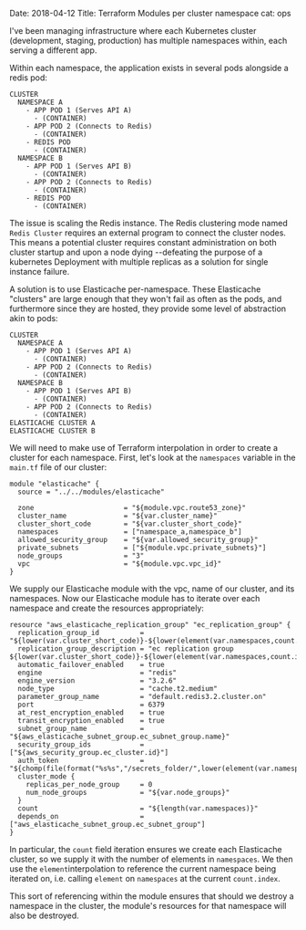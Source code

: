 Date: 2018-04-12
Title: Terraform Modules per cluster namespace
cat: ops

I've been managing infrastructure where each Kubernetes cluster (development, staging, production) has multiple namespaces within, each serving a different app.

Within each namespace, the application exists in several pods alongside a redis pod:

```
CLUSTER
  NAMESPACE A
    - APP POD 1 (Serves API A)
      - (CONTAINER)
    - APP POD 2 (Connects to Redis)
      - (CONTAINER)
    - REDIS POD
      - (CONTAINER)
  NAMESPACE B
    - APP POD 1 (Serves API B)
      - (CONTAINER)
    - APP POD 2 (Connects to Redis)
      - (CONTAINER)
    - REDIS POD
      - (CONTAINER)
```

The issue is scaling the Redis instance. The Redis clustering mode named `Redis Cluster` requires an external
program to connect the cluster nodes. This means a potential cluster requires constant administration on both
cluster startup and upon a node dying --defeating the purpose of a kubernetes Deployment with multiple replicas
as a solution for single instance failure.

A solution is to use Elasticache per-namespace. These Elasticache
"clusters" are large enough that they won't fail as often as the pods, and furthermore since they are hosted,
they provide some level of abstraction akin to pods:

```
CLUSTER
  NAMESPACE A
    - APP POD 1 (Serves API A)
      - (CONTAINER)
    - APP POD 2 (Connects to Redis)
      - (CONTAINER)
  NAMESPACE B
    - APP POD 1 (Serves API B)
      - (CONTAINER)
    - APP POD 2 (Connects to Redis)
      - (CONTAINER)
ELASTICACHE CLUSTER A
ELASTICACHE CLUSTER B
```

We will need to make use of Terraform interpolation in order to create a cluster for each namespace.
First, let's look at the `namespaces` variable in the `main.tf` file of our cluster:

```
module "elasticache" {
  source = "../../modules/elasticache"

  zone                      = "${module.vpc.route53_zone}"
  cluster_name              = "${var.cluster_name}"
  cluster_short_code        = "${var.cluster_short_code}"
  namespaces                = ["namespace_a,namespace_b"]
  allowed_security_group    = "${var.allowed_security_group}"
  private_subnets           = ["${module.vpc.private_subnets}"]
  node_groups               = "3"
  vpc                       = "${module.vpc.vpc_id}"
}
```

We supply our Elasticache module with the vpc, name of our cluster, and its namespaces. Now our Elasticache module
has to iterate over each namespace and create the resources appropriately:

```
resource "aws_elasticache_replication_group" "ec_replication_group" {
  replication_group_id          = "${lower(var.cluster_short_code)}-${lower(element(var.namespaces,count.index))}"
  replication_group_description = "ec replication group ${lower(var.cluster_short_code)}-${lower(element(var.namespaces,count.index))}"
  automatic_failover_enabled    = true
  engine                        = "redis"
  engine_version                = "3.2.6"
  node_type                     = "cache.t2.medium"
  parameter_group_name          = "default.redis3.2.cluster.on"
  port                          = 6379
  at_rest_encryption_enabled    = true
  transit_encryption_enabled    = true
  subnet_group_name             = "${aws_elasticache_subnet_group.ec_subnet_group.name}"
  security_group_ids            = ["${aws_security_group.ec_cluster.id}"]
  auth_token                    = "${chomp(file(format("%s%s","/secrets_folder/",lower(element(var.namespaces,count.index)))))}"
  cluster_mode {
    replicas_per_node_group     = 0
    num_node_groups             = "${var.node_groups}"
  }
  count                         = "${length(var.namespaces)}"
  depends_on                    = ["aws_elasticache_subnet_group.ec_subnet_group"]
}
```

In particular, the `count` field iteration ensures we create each Elasticache cluster, so we supply it
with the number of elements in `namespaces`. We then use the `element`interpolation to reference the current
namespace being iterated on, i.e. calling `element` on `namespaces` at the current `count.index`.

This sort of referencing within the module ensures that should we destroy a namespace in the cluster,
the module's resources for that namespace will also be destroyed.
